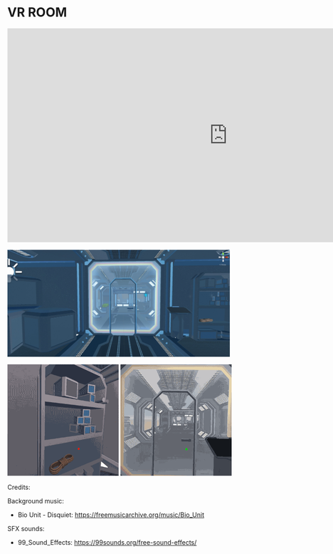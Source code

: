 # VR ROOM

<iframe width="987" height="480" src="https://www.youtube.com/embed/1_hYwA1Lf7A" frameborder="0" allow="accelerometer; autoplay; clipboard-write; encrypted-media; gyroscope; picture-in-picture" allowfullscreen></iframe>


<p align="left">
 <img src="https://github.com/taiebchaabini/holbertonschool-unity/blob/master/0x0B-unity-vr_room/Assets/Images/vr_room_1.jpg?raw=true" width="500" height="auto" title="Example">
 </p>
<p align="left">
  <img src="https://github.com/taiebchaabini/holbertonschool-unity/blob/master/0x0B-unity-vr_room/Assets/Images/vr_room_2.gif?raw=true" width="250" height="auto" title="Example">
  <img src="https://github.com/taiebchaabini/holbertonschool-unity/blob/master/0x0B-unity-vr_room/Assets/Images/vr_room_3.gif?raw=true" width="250" height="auto" title="Example">

Credits:

Background music: 
- Bio Unit - Disquiet: https://freemusicarchive.org/music/Bio_Unit

SFX sounds:
- 99_Sound_Effects: https://99sounds.org/free-sound-effects/
</p>
